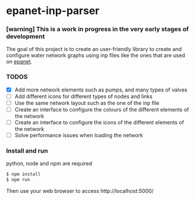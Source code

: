 # epanet-inp-parser
### [warning] This is a work in progress in the very early stages of development

The goal of this project is to create an user-friendly library to create and configure water network graphs using inp files like the ones that are used on [epanet](https://www.epa.gov/water-research/epanet).

### TODOS
- [x] Add more network elements such as pumps, and many types of valves
- [ ] Add different icons for different types of nodes and links
- [ ] Use the same network layout such as the one of the inp file
- [ ] Create an interface to configure the colours of the different elements of the network
- [ ] Create an interface to configure the icons of the different elements of the network
- [ ] Solve performance issues when loading the network
### Install and run
python, node and npm are required

```bash
$ npm install
$ npm run
```
Then use your web browser to access http://localhost:5000/

